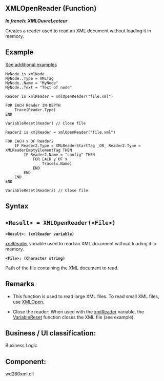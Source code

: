 


## XMLOpenReader (Function)

***In french: XMLOuvreLecteur***



<a name="XUse"></a>
<a name="Use"></a>
<a name="description"></a>
Creates a reader used to read an XML document without loading it in memory.
<a name="Example1"></a>
<a name="sample_code"></a>

## Example
<a class="notetitle" target="_blank" href="$DOC$=1000023780&name=xmlopenreader_function&product=WD">See additional examples</a>

```wl
MyNode is xmlNode
MyNode..Type = XMLTag
MyNode..Name = "MyNode"
MyNode..Text = "Text of node"

Reader is xmlReader = xmlOpenReader("file.xml")

FOR EACH Reader IN-DEPTH
	Trace(Reader.Type)
END

VariableReset(Reader) // Close file

Reader2 is xmlReader = xmlOpenReader("file.xml")

FOR EACH x OF Reader2
	IF Reader2.Type = XMLReaderStartTag _OR_ Reader2.Type = XMLReaderEmptyElementTag THEN
		IF Reader2.Name = "config" THEN
			FOR EACH y OF x
				Trace(x.Name)
			END
		END
	END
END

VariableReset(Reader2) // Close file
```

<a name="XSYNTAX"></a>

## Syntax
<a name="SYNTAX1"></a>

`<Result> = XMLOpenReader(<File>)`
---

**`<Result>: (xmlReader variable)`**

[xmlReader](../WDLang5/1000023392.md) variable used to read an XML document without loading it in memory. 

**`<File>: (Character string)`**

Path of the file containing the XML document to read.



<a name="NOTE0"></a>
<a name="NOTE0_1"></a>

## Remarks


- This function is used to read large XML files. To read small XML files, use [XMLOpen](../WDLang5/1000018792.md). 

- Close the reader: When used with the [xmlReader](../WDLang5/1000023392.md) variable, the [VariableReset](../WDLang1/3013069.md) function closes the XML file (see example).




<a name="XComponent"></a>

## Business / UI classification:
Business Logic
## Component:
wd280xml.dll
